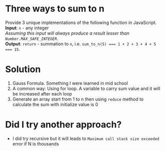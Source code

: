 # Three ways to sum to n
Provide 3 unique implementations of the following function in JavaScript.  
**Input**: `n` - any integer  
*Assuming this input will always produce a result lesser than `Number.MAX_SAFE_INTEGER`*.  
**Output**: `return` - summation to `n`, i.e. `sum_to_n(5) === 1 + 2 + 3 + 4 + 5 === 15`.  

# Solution

1. Gauss Formula. Something I were learned in mid school
2. A common way: Using for loop. A variable to carry sum value and it will be increased after each loop
3. Generate an array start from 1 to n then using `reduce` method to calculate the sum with initialize value is 0

# Did I try another approach?
- I did try recursive but it will leads to `Maximum call stack size exceeded` error if N is thousands
